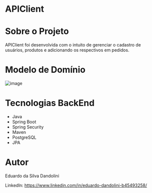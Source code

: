 # APIClient 

# Sobre o Projeto 

APIClient foi desenvolvida com o intuito de gerenciar o cadastro de usuários, produtos e adicionando os respectivos em pedidos.

# Modelo de Domínio 
![image](https://github.com/EduardoDandolini/APIClientV2/assets/130665098/d071839f-6dc1-4a05-8acb-04b3f96f90b8)

# Tecnologias BackEnd
- Java
- Spring Boot
- Spring Security
- Maven
- PostgreSQL
- JPA

 # Autor
   Eduardo da Silva Dandolini
  
   Linkedln: https://www.linkedin.com/in/eduardo-dandolini-b45493258/
